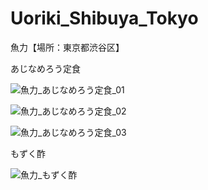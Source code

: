 # Uoriki_Shibuya_Tokyo
魚力【場所：東京都渋谷区】

あじなめろう定食

![魚力_あじなめろう定食_01](https://user-images.githubusercontent.com/20723919/111453555-0c1c0700-8757-11eb-9a16-41ec62c326a7.jpg)

![魚力_あじなめろう定食_02](https://user-images.githubusercontent.com/20723919/111453572-0faf8e00-8757-11eb-9abd-d7696b4cf5f2.jpg)

![魚力_あじなめろう定食_03](https://user-images.githubusercontent.com/20723919/111453575-10482480-8757-11eb-936b-eb030425f65d.jpg)

もずく酢

![魚力_もずく酢](https://user-images.githubusercontent.com/20723919/111453577-10482480-8757-11eb-99f0-10ad319742df.jpg)
